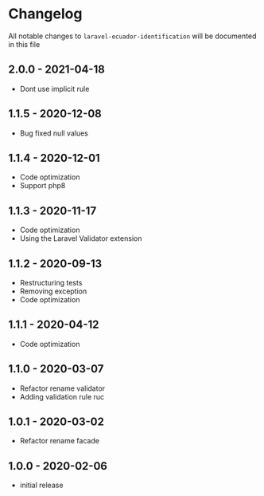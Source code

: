 # Changelog

All notable changes to `laravel-ecuador-identification` will be documented in this file

## 2.0.0 - 2021-04-18
- Dont use implicit rule

## 1.1.5 - 2020-12-08
- Bug fixed null values

## 1.1.4 - 2020-12-01
- Code optimization
- Support php8

## 1.1.3 - 2020-11-17
- Code optimization
- Using the Laravel Validator extension

## 1.1.2 - 2020-09-13
- Restructuring tests
- Removing exception
- Code optimization

## 1.1.1 - 2020-04-12
- Code optimization

## 1.1.0 - 2020-03-07
- Refactor rename validator
- Adding validation rule ruc

## 1.0.1 - 2020-03-02
- Refactor rename facade

## 1.0.0 - 2020-02-06
- initial release
